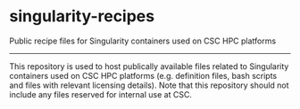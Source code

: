 # singularity-recipes

Public recipe files for Singularity containers used on CSC HPC platforms

---

This repository is used to host publically available files related to Singularity containers used on CSC HPC platforms (e.g. definition files, bash scripts and files with relevant licensing details). Note that this repository should not include any files reserved for internal use at CSC.
